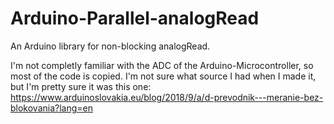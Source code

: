 # Arduino-Parallel-analogRead
An Arduino library for non-blocking analogRead.

I'm not completly familiar with the ADC of the Arduino-Microcontroller, so most of the code is copied. I'm not sure what source I had when I made it, but I'm pretty sure it was this one: https://www.arduinoslovakia.eu/blog/2018/9/a/d-prevodnik---meranie-bez-blokovania?lang=en

